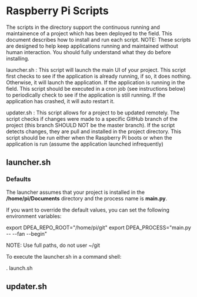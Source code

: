 # Raspberry Pi Scripts

The scripts in the directory support the continuous running and maintainence of a project which has been deployed to the field.  This document describes how to install and run each script.  NOTE: These scripts are designed to help keep applications running and maintained without human interaction. You should fully understand what they do before installing.

launcher.sh : This script will launch the main UI of your project. This script first checks to see if the application is already running, if so, it does nothing.  Otherwise, it will launch the application.  If the application is running in the field.  This script should be executed in a cron job (see instructions below) to periodically check to see if the application is still running.  If the application has crashed, it will auto restart it.

updater.sh : This script allows for a project to be updated remotely. The script checks if changes were made to a specific GitHub branch of the project (this branch SHOULD NOT be the master branch). If the script detects changes, they are pull and installed in the project directory. This script should be run either when the Raspberry Pi boots or when the application is run (assume the application launched infrequently)

## launcher.sh

### Defaults

The launcher assumes that your project is installed in the **/home/pi/Documents** directory and the process name is **main.py**.

If you want to override the default values, you can set the following environment variables:

export DPEA_REPO_ROOT="/home/pi/git"
export DPEA_PROCESS="main.py -- --fan --begin"

NOTE: Use full paths, do not user ~/git

To execute the launcher.sh in a command shell:

. launch.sh <Project Directory Name>


## updater.sh



